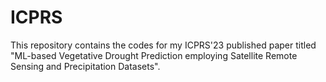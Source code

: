 # ICPRS
This repository contains the codes for my ICPRS'23 published paper titled "ML-based Vegetative Drought Prediction employing Satellite Remote Sensing and Precipitation Datasets".
